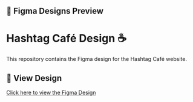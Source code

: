 ## 🔗 Figma Designs Preview
# Hashtag Café Design ☕️

This repository contains the Figma design for the Hashtag Café website.

## 🔗 View Design
[Click here to view the Figma Design](https://www.figma.com/proto/uqlv5DGdcafijlSseU8RRO/project?node-id=614-6&t=xkA8mLBBagup8CSX-1&scaling=min-zoom&content-scaling=fixed)
